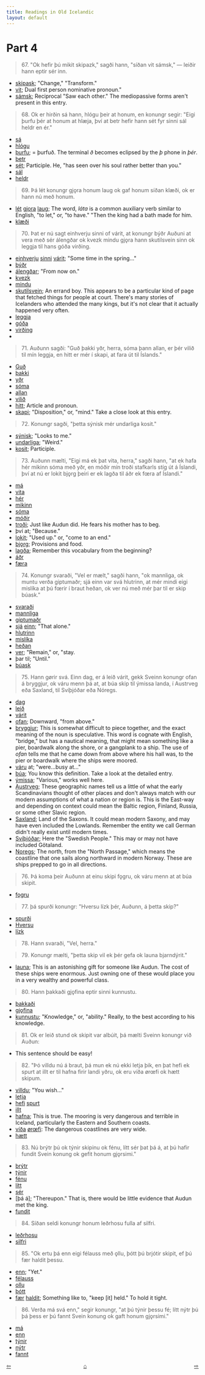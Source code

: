 ```yaml
---
title: Readings in Old Icelandic
layout: default
---
```


# Part 4

>67\. "Ok hefir þú mikit skipazk," sagði hann, "síðan vit sámsk," — leiðir hann eptir sér inn.

* [skipask](https://en.wiktionary.org/wiki/skipa#Old_Norse); "Change," "Transform."
* [vit](https://en.wiktionary.org/wiki/ek#Old_Norse); Dual first person nominative pronoun."
* [sámsk](https://en.wiktionary.org/wiki/sj%C3%A1#Old_Norse); Reciprocal "Saw each other." The mediopassive forms aren't present in this entry. 

>68\. Ok er hirðin sá hann, hlógu þeir at honum, en konungr segir: "Eigi þurfu þér at honum at hlæja, því at betr hefir hann sét fyr sinni sál heldr en ér."

* [sá](https://en.wiktionary.org/wiki/sj%C3%A1#Etymology_2)
* [hlógu](https://en.wiktionary.org/wiki/hl%C3%A6ja#Old_Norse)
* [þurfu](https://en.wiktionary.org/wiki/%C3%BEurfa#Old_Norse); = þurfuð. The terminal _ð_ becomes eclipsed by the _þ_ phone in _þér_.
* [betr](https://en.wiktionary.org/wiki/betr#Old_Norse)
* [sét](https://en.wiktionary.org/wiki/sj%C3%A1#Etymology_2); Participle. He, "has seen over his soul rather better than you."
* [sál](https://en.wiktionary.org/wiki/s%C3%A1l#Icelandic)
* [heldr](https://en.wiktionary.org/wiki/heldr)

>69\. Þá lét konungr gjǫra honum laug ok gaf honum síðan klæði, ok er hann nú með honum.

* [lét](https://en.wiktionary.org/wiki/l%C3%A1ta#Old_Norse) [gjora](https://en.wiktionary.org/wiki/gera#Old_Norse) [laug](https://en.wiktionary.org/wiki/laug#Old_Norse); The word, _láta_ is a common auxiliary verb similar to English, "to let," or, "to have." "Then the king had a bath made for him.
* [klæði](https://en.wiktionary.org/wiki/kl%C3%A6%C3%B0i#Icelandic)

>70\. Þat er nú sagt einhverju sinni of várit, at konungr býðr Auðuni at vera með sér álengðar ok kvezk mindu gjǫra hann skutilsvein sinn ok leggja til hans góða virðing.


* [einhverju](https://en.wiktionary.org/wiki/einnhverr#Old_Norse) [sinni](http://www.germanic-lexicon-project.org/cgi-bin/gmc_search_v3?cmd=viewthis&id=cv:b0530:1) [várit](https://en.wiktionary.org/wiki/v%C3%A1r#Old_Norse); "Some time in the spring..."
* [býðr](https://en.wiktionary.org/wiki/bj%C3%B3%C3%B0a#Old_Norse)
* [álengðar](http://www.germanic-lexicon-project.org/cgi-bin/gmc_search_v3?cmd=viewthis&id=cv:b0041:72); "From now on."
* [kvezk](https://en.wiktionary.org/wiki/kve%C3%B0ja#Old_Norse)
* [mindu](https://en.wiktionary.org/wiki/munu#Old_Norse)
* [skutilsvein](http://www.germanic-lexicon-project.org/cgi-bin/gmc_search_v3?cmd=viewthis&id=cv:b0561:16); An errand boy. This appears to be a particular kind of page that fetched things for people at court. There's many stories of Icelanders who attended the many kings, but it's not clear that it actually happened very often.
* [leggja](https://en.wiktionary.org/wiki/leggja#Old_Norse)
* [góða](https://en.wiktionary.org/wiki/g%C3%B3%C3%B0r#Old_Norse)
* [virðing](http://www.germanic-lexicon-project.org/cgi-bin/gmc_search_v3?cmd=viewthis&id=cv:b0710:25)
* 
>71\. Auðunn sagði: "Guð þakki yðr, herra, sóma þann allan, er þér vilið til mín leggja, en hitt er mér í skapi, at fara út til Íslands."

* [Guð](https://en.wiktionary.org/wiki/Gu%C3%B0)
* [þakki](https://en.wiktionary.org/wiki/%C3%BEakka#Old_Norse)
* [yðr](https://en.wiktionary.org/wiki/%C3%A9r#Old_Norse)
* [sóma](http://www.germanic-lexicon-project.org/cgi-bin/gmc_search_v3?cmd=viewthis&id=cv:b0579:33)
* [allan](https://en.wiktionary.org/wiki/allr)
* [vilið](https://en.wiktionary.org/wiki/vilja#Old_Norse)
* [hitt](https://en.wiktionary.org/wiki/hinn#Old_Norse); Article and pronoun.
* [skapi](http://www.germanic-lexicon-project.org/cgi-bin/gmc_search_v3?cmd=viewthis&id=cv:b0537:20); "Disposition," or, "mind." Take a close look at this entry.

>72\. Konungr sagði, "þetta sýnisk mér undarliga kosit."

* [sýnisk](https://en.wiktionary.org/wiki/sj%C3%A1#Old_Norse); "Looks to me."
* [undarliga](https://en.wiktionary.org/wiki/undarligr); "Weird."
* [kosit](https://en.wiktionary.org/wiki/kj%C3%B3sa#Old_Norse); Participle.

>73\. Auðunn mælti, "Eigi má ek þat vita, herra," sagði hann, "at ek hafa hér mikinn sóma með yðr, en móðir mín troði stafkarls stíg út á Íslandi, því at nú er lokit bjǫrg þeiri er ek lagða til áðr ek fœra af Íslandi."

* [má](https://en.wiktionary.org/wiki/mega#Old_Norse)
* [vita](https://en.wiktionary.org/wiki/vita#Old_Norse)
* [hér](https://en.wiktionary.org/wiki/h%C3%A9r#Old_Norse)
* [mikinn](https://en.wiktionary.org/wiki/mikill#Old_Norse)
* [sóma](http://www.germanic-lexicon-project.org/cgi-bin/gmc_search_v3?cmd=viewthis&id=cv:b0579:32)
* [móðir](https://en.wiktionary.org/wiki/m%C3%B3%C3%B0ir#Old_Norse)
* [troði](http://www.germanic-lexicon-project.org/cgi-bin/gmc_search_v3?cmd=viewthis&id=cv:b0641:3); Just like Audun did. He fears his mother has to beg.
* því at; "Because."
* [lokit](https://en.wiktionary.org/wiki/l%C3%BAka#Old_Norse); "Used up." or, "come to an end."
* [bjǫrg](http://www.germanic-lexicon-project.org/cgi-bin/gmc_search_v3?cmd=viewthis&id=cv:b0066:22); Provisions and food.
* [lagða](https://en.wiktionary.org/wiki/leggja#Old_Norse); Remember this vocabulary from the beginning?
* [áðr](https://en.wiktionary.org/wiki/%C3%A1%C3%B0r)
* [færa](https://en.wiktionary.org/wiki/f%C7%BFra#Old_Norse)

>74\. Konungr svaraði, "Vel er mælt," sagði hann, "ok mannliga, ok muntu verða giptumaðr; sjá einn var svá hlutrinn, at mér mindi eigi mislíka at þú fœrir í braut heðan, ok ver nú með mér þar til er skip búask."

* [svaraði](https://en.wiktionary.org/wiki/svara#Icelandic)
* [mannliga](http://www.germanic-lexicon-project.org/cgi-bin/gmc_search_v3?cmd=viewthis&id=cv:b0411:14)
* [giptumaðr](http://www.germanic-lexicon-project.org/cgi-bin/gmc_search_v3?cmd=viewthis&id=cv:b0200:27)
* [sjá](https://en.wiktionary.org/wiki/sj%C3%A1#Pronoun) [einn](https://en.wiktionary.org/wiki/einn#Adjective); "That alone."
* [hlutrinn](https://en.wiktionary.org/wiki/hlutr)
* [mislíka](http://www.germanic-lexicon-project.org/cgi-bin/gmc_search_v3?cmd=viewthis&id=cv:b0431:21)
* [heðan](http://www.germanic-lexicon-project.org/cgi-bin/gmc_search_v3?cmd=viewthis&id=cv:b0244:130)
* [ver](https://en.wiktionary.org/wiki/vera#Old_Norse); "Remain," or, "stay.
* þar til; "Until."
* [búask](https://en.wiktionary.org/wiki/b%C3%BAa#Old_Norse)

>75\. Hann gørir svá. Einn dag, er á leið várit, gekk Sveinn konungr ofan á bryggjur, ok váru menn þá at, at búa skip til ýmissa landa, í Austrveg eða Saxland, til Svíþjóðar eða Nóregs.

* [dag](https://en.wiktionary.org/wiki/dagr)
* [leið](http://www.germanic-lexicon-project.org/cgi-bin/gmc_search_v3?cmd=viewthis&id=cv:b0390:45)
* [várit](https://en.wiktionary.org/wiki/v%C3%A1r#Old_Norse)
* [ofan](https://en.wiktionary.org/wiki/ofan#Old_Norse); Downward, "from above."
* [bryggjur](https://en.wiktionary.org/wiki/bryggja#Old_Norse); This is somewhat difficult to piece together, and the exact meaning of the noun is speculative. This word is cognate with English, "bridge," but has a nautical meaning, that might mean something like a pier, boardwalk along the shore, or a gangplank to a ship. The use of _ofan_ tells me that he came down from above where his hall was, to the pier or boardwalk where the ships were moored.
* [váru](https://en.wiktionary.org/wiki/vera#Old_Norse) at; "were...busy at..."
* [búa](http://www.germanic-lexicon-project.org/cgi-bin/gmc_search_v3?cmd=viewthis&id=cv:b0084:110); You know this definition. Take a look at the detailed entry.
* [ýmissa](https://en.wiktionary.org/wiki/%C3%BDmiss); "Various," works well here.
* [Austrveg](http://www.germanic-lexicon-project.org/cgi-bin/gmc_search_v3?cmd=viewthis&id=cv:b0036:2); These geographic names tell us a little of what the early Scandinavians thought of other places and don't always match with our modern assumptions of what a nation or region is. This is the East-way and depending on context could mean the Baltic region, Finland, Russia, or some other Slavic region.
* [Saxland](http://www.germanic-lexicon-project.org/cgi-bin/gmc_search_v3?cmd=viewthis&id=cv:b0516:6); Land of the Saxons. It could mean modern Saxony, and may have even included the Lowlands. Remember the entity we call German didn't really exist until modern times.
* [Svíþjóðar](http://www.germanic-lexicon-project.org/cgi-bin/gmc_search_v3?cmd=viewthis&id=cv:b0612:19); Here the "Swedish People." This may or may not have included Götaland.
* [Noregs](http://www.germanic-lexicon-project.org/cgi-bin/gmc_search_v3?cmd=viewthis&id=cv:b0457:32); The north, from the "North Passage," which means the coastline that one sails along northward in modern Norway. These are ships prepped to go in all directions. 

>76\. Þá koma þeir Auðunn at einu skipi fǫgru, ok váru menn at at búa skipit.

* [fǫgru](https://en.wiktionary.org/wiki/fagr)

>77\. þá spurði konungr: "Hversu lízk þér, Auðunn, á þetta skip?"

* [spurði](https://en.wiktionary.org/wiki/spyrja#Old_Norse)
* [Hversu](https://en.wiktionary.org/wiki/hversu)
* [lízk](https://en.wiktionary.org/wiki/l%C3%ADka#Icelandic)

>78\. Hann svaraði, "Vel, herra."

>79\. Konungr mælti, "þetta skip vil ek þér gefa ok launa bjarndýrit."

* [launa](https://en.wiktionary.org/wiki/laun#Old_Norse); This is an astonishing gift for someone like Audun. The cost of these ships were enormous. Just owning one of these would place you in a very wealthy and powerful class.

>80\. Hann þakkaði gjǫfina eptir sinni kunnustu.

* [þakkaði](https://en.wiktionary.org/wiki/%C3%BEakka#Old_Norse)
* [gjǫfina](https://en.wiktionary.org/wiki/gj%C7%ABf#Old_Norse)
* [kunnustu](http://www.germanic-lexicon-project.org/cgi-bin/gmc_search_v3?cmd=viewthis&id=cv:b0359:6); "Knowledge," or, "ability." Really, to the best according to his knowledge.

>81\. Ok er leið stund ok skipit var albúit, þá mælti Sveinn konungr við Auðun:

* This sentence should be easy!

>82\. "Þó villdu nú á braut, þá mun ek nú ekki letja þik, en þat hefi ek spurt at illt er til hafna firir landi yðru, ok eru víða ørœfi ok hætt skipum.

* [villdu](https://en.wiktionary.org/wiki/vilja); "You wish..."
* [letja](https://en.wiktionary.org/wiki/letja)
* [hefi](https://en.wiktionary.org/wiki/hafa#Old_Norse) [spurt](https://en.wiktionary.org/wiki/spyrja#Old_Norse)
* [illt](https://en.wiktionary.org/wiki/illr)
* [hafna](https://en.wiktionary.org/wiki/h%C7%ABfn#Old_Norse); This is true. The mooring is very dangerous and terrible in Iceland, particularly the Eastern and Southern coasts.
* [víða](https://en.wiktionary.org/wiki/v%C3%AD%C3%B0r#Old_Norse) [ørœfi](http://www.germanic-lexicon-project.org/cgi-bin/gmc_search_v3?cmd=viewthis&id=cv:b0768:46): The dangerous coastlines are very wide.
* [hætt](http://www.germanic-lexicon-project.org/cgi-bin/gmc_search_v3?cmd=viewthis&id=cv:b0306:17)

>83\. Nú brýtr þú ok týnir skipinu ok fénu, lítt sér þat þá á, at þú hafir fundit Svein konung ok gefit honum gjǫrsimi."

* [brýtr](https://en.wiktionary.org/wiki/brj%C3%B3ta#Old_Norse)
* [týnir](http://www.germanic-lexicon-project.org/cgi-bin/gmc_search_v3?cmd=viewthis&id=cv:b0647:7,)
* [fénu](https://en.wiktionary.org/wiki/f%C3%A9#Old_Norse)
* [lítt](https://en.wiktionary.org/wiki/l%C3%ADtill#Old_Norse)
* [sér](https://en.wiktionary.org/wiki/sj%C3%A1#Old_Norse)
* [þá á]; "Thereupon." That is, there would be little evidence that Audun met the king.
* [fundit](https://en.wiktionary.org/wiki/finna#Old_Norse)

>84\. Síðan seldi konungr honum leðrhosu fulla af silfri.

* [leðrhosu](http://www.germanic-lexicon-project.org/cgi-bin/gmc_search_v3?cmd=viewthis&id=cv:b0378:18)
* [silfri](http://www.germanic-lexicon-project.org/cgi-bin/gmc_search_v3?cmd=viewthis&id=cv:b0528:17)

>85\. "Ok ertu þá enn eigi félauss með ǫllu, þótt þú brjótir skipit, ef þú fær haldit þessu.

* [enn](https://en.wiktionary.org/wiki/enn#Old_Norse); "Yet."
* [félauss](http://www.germanic-lexicon-project.org/cgi-bin/gmc_search_v3?cmd=viewthis&id=cv:b0148:2)
* [ollu](https://en.wiktionary.org/wiki/allr)
* [þótt](https://en.wiktionary.org/wiki/%C3%BE%C3%B3tt)
* [fær](https://en.wiktionary.org/wiki/f%C3%A1#Old_Norse) [haldit](https://en.wiktionary.org/wiki/halda#Old_Norse); Something like to, "keep [it] held." To hold it tight.

>86\. Verða má svá enn," segir konungr, "at þú týnir þessu fé; lítt nýtr þú þá þess er þú fannt Svein konung ok gaft honum gjǫrsimi."

* [má](https://en.wiktionary.org/wiki/mega#Old_Norse)
* [enn](https://en.wiktionary.org/wiki/enn#Adverb_3)
* [týnir](https://en.wiktionary.org/wiki/t%C3%BDna)
* [nýtr](https://en.wiktionary.org/wiki/n%C3%BDtr)
* [fannt](https://en.wiktionary.org/wiki/finna#Old_Norse)

<div style="float: left"><a href="http://rcblack.net/reader/audun3">⇦</a></div>
<div style="float: right"><a href="http://rcblack.net/reader/audun5">⇨</a></div>
<div style="margin: 0 auto; width: 100px;"><a href="http://rcblack.net/grammar/front">&#8962;</a></div>

